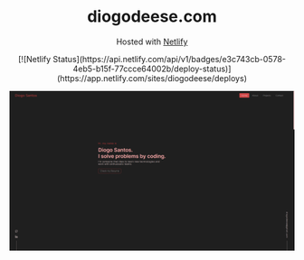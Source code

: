 <h1 align="center">
  diogodeese.com
</h1>
<p align="center">
  Hosted with <a href="https://www.netlify.com/" target="_blank">Netlify</a>
</p>
<p align="center">
  [![Netlify Status](https://api.netlify.com/api/v1/badges/e3c743cb-0578-4eb5-b15f-77ccce64002b/deploy-status)](https://app.netlify.com/sites/diogodeese/deploys)
</p>

![Demo](https://github.com/diogodeese/Portfolio/blob/master/src/assets/img/Demo.png)
